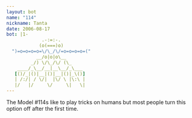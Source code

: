 ```yaml
---
layout: bot
name: "114"
nickname: Tanta
date: 2006-08-17
bot: |1-
             .-:=:-.           
            (o(===)o)          
  ")=o=o=o=o=\/\_/\/=o=o=o=o=("
           __/o|o|o\__         
         _/) \/\_/\/ (\_       
    ____/_\__/__|__\__/_\___   
   [()/_|()|__|()|__|()|_\()]  
   | /:/| / \/|  |\/ \ |\:\ |  
   |/   |/     \/     \|   \|  
---
```

The Model #114s like to play tricks on humans but most people turn this option off after the first time.